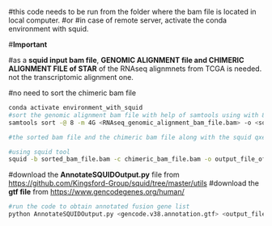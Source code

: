 #this code needs to be run from the folder where the bam file is located in local computer.
#or 
#in case of remote server, activate the conda environment with squid.

#**Important**

#as a **squid input bam file**, **GENOMIC ALIGNMENT file and CHIMERIC ALIGNMENT FILE of STAR** of the RNAseq alignmnets from TCGA is needed. not the transcriptomic alignment one.

#no need to sort the chimeric bam file

```bash
conda activate environment_with_squid
#sort the genomic alignment bam file with help of samtools using with 8 threads and 4gb per thread
samtools sort -@ 8 -m 4G <RNAseq_genomic_alignment_bam_file.bam> -o <sorted_bam_file.bam>

#the sorted bam file and the chimeric bam file along with the squid qxecution file have to be placed into the same folder for ease of writing the code

#using squid tool
squid -b sorted_bam_file.bam -c chimeric_bam_file.bam -o output_file_of_squid
````
#download the **AnnotateSQUIDOutput.py** file from https://github.com/Kingsford-Group/squid/tree/master/utils
#download the **gtf file** from https://www.gencodegenes.org/human/

```bash
#run the code to obtain annotated fusion gene list
python AnnotateSQUIDOutput.py <gencode.v38.annotation.gtf> <output_file_of_squid> <fusion_gene_list>
```